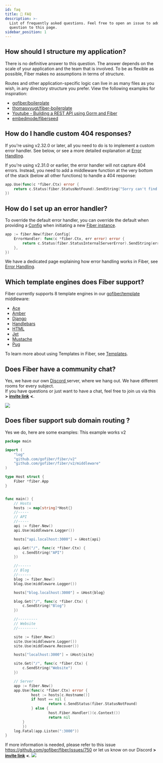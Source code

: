 ```yaml
---
id: faq
title: 🤔 FAQ
description: >-
  List of frequently asked questions. Feel free to open an issue to add your
  question to this page.
sidebar_position: 1
---
```


## How should I structure my application?

There is no definitive answer to this question. The answer depends on the scale of your application and the team that is involved. To be as flexible as possible, Fiber makes no assumptions in terms of structure.

Routes and other application-specific logic can live in as many files as you wish, in any directory structure you prefer. View the following examples for inspiration:

* [gofiber/boilerplate](https://github.com/gofiber/boilerplate)
* [thomasvvugt/fiber-boilerplate](https://github.com/thomasvvugt/fiber-boilerplate)
* [Youtube - Building a REST API using Gorm and Fiber](https://www.youtube.com/watch?v=Iq2qT0fRhAA)
* [embedmode/fiberseed](https://github.com/embedmode/fiberseed)

## How do I handle custom 404 responses?

If you're using v2.32.0 or later, all you need to do is to implement a custom error handler. See below, or see a more detailed explanation at [Error Handling](../guide/error-handling.md#custom-error-handler). 

If you're using v2.31.0 or earlier, the error handler will not capture 404 errors. Instead, you need to add a middleware function at the very bottom of the stack \(below all other functions\) to handle a 404 response:

```go title="Example"
app.Use(func(c *fiber.Ctx) error {
    return c.Status(fiber.StatusNotFound).SendString("Sorry can't find that!")
})
```

## How do I set up an error handler?

To override the default error handler, you can override the default when providing a [Config](../api/fiber.md#config) when initiating a new [Fiber instance](../api/fiber.md#new).

```go title="Example"
app := fiber.New(fiber.Config{
    ErrorHandler: func(c *fiber.Ctx, err error) error {
        return c.Status(fiber.StatusInternalServerError).SendString(err.Error())
    },
})
```

We have a dedicated page explaining how error handling works in Fiber, see [Error Handling](../guide/error-handling.md).

## Which template engines does Fiber support?

Fiber currently supports 8 template engines in our [gofiber/template](https://github.com/gofiber/template) middleware:

* [Ace](https://github.com/yosssi/ace)
* [Amber](https://github.com/eknkc/amber)
* [Django](https://github.com/flosch/pongo2)
* [Handlebars](https://github.com/aymerick/raymond)
* [HTML](https://pkg.go.dev/html/template/)
* [Jet](https://github.com/CloudyKit/jet)
* [Mustache](https://github.com/cbroglie/mustache)
* [Pug](https://github.com/Joker/jade)

To learn more about using Templates in Fiber, see [Templates](../guide/templates.md).

## Does Fiber have a community chat?

Yes, we have our own [Discord ](https://gofiber.io/discord)server, where we hang out. We have different rooms for every subject.  
If you have questions or just want to have a chat, feel free to join us via this **&gt;** [**invite link**](https://gofiber.io/discord) **&lt;**.

![](/img/support-discord.png)

## Does fiber support sub domain routing ?

Yes we do, here are some examples: 
This example works v2
```go
package main

import (
	"log"
	"github.com/gofiber/fiber/v2"
	"github.com/gofiber/fiber/v2/middleware"
)

type Host struct {
	Fiber *fiber.App
}


func main() {
	// Hosts
	hosts := map[string]*Host{}
	//-----
	// API
	//-----
	api := fiber.New()
	api.Use(middleware.Logger())

	hosts["api.localhost:3000"] = &Host{api}

	api.Get("/", func(c *fiber.Ctx) {
		c.SendString("API")
	})

	//------
	// Blog
	//------
	blog := fiber.New()
	blog.Use(middleware.Logger())

	hosts["blog.localhost:3000"] = &Host{blog}

	blog.Get("/", func(c *fiber.Ctx) {
		c.SendString("Blog")
	})

	//---------
	// Website
	//---------

	site := fiber.New()
	site.Use(middleware.Logger())
	site.Use(middleware.Recover())

	hosts["localhost:3000"] = &Host{site}

	site.Get("/", func(c *fiber.Ctx) {
		c.SendString("Website")
	})

	// Server
	app := fiber.New()
	app.Use(func(c *fiber.Ctx) error {
        	host := hosts[c.Hostname()]
        	if host == nil {
            		return c.SendStatus(fiber.StatusNotFound)
        	} else {
            		host.Fiber.Handler()(c.Context())
            		return nil
		}
    	})
	log.Fatal(app.Listen(":3000"))
}
```
If more information is needed, please refer to this issue https://github.com/gofiber/fiber/issues/750 or let us know on our Discord **&gt;** [**invite link**](https://gofiber.io/discord) **&lt;**.
![](/img/support-discord.png)
